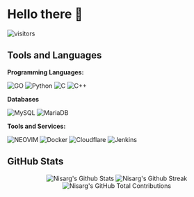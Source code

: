 <!-- Banner -->

# Hello there 👋

![visitors](https://visitor-badge.laobi.icu/badge?page_id=heytt-satra.heytt-satra)

<!-- Coded Intro -->

<div align= "center">

</div>




## Tools and Languages 
    
**Programming Languages:**

![GO](https://img.shields.io/badge/Go-00ADD8?style=for-the-badge&logo=go&logoColor=white)
![Python](https://img.shields.io/badge/Python-3776AB?style=for-the-badge&logo=python&logoColor=white)
![C](https://img.shields.io/badge/C-00599C?style=for-the-badge&logo=c&logoColor=white)
![C++](https://img.shields.io/badge/C%2B%2B-00599C?style=for-the-badge&logo=c%2B%2B&logoColor=white)

**Databases**

![MySQL](https://img.shields.io/badge/mysql-4479A1.svg?style=for-the-badge&logo=mysql&logoColor=white)
![MariaDB](https://img.shields.io/badge/MariaDB-003545?style=for-the-badge&logo=mariadb&logoColor=white)


**Tools and Services:**

![NEOVIM](https://img.shields.io/badge/NeoVim-%2357A143.svg?&style=for-the-badge&logo=neovim&logoColor=white)
![Docker](https://img.shields.io/badge/docker-%230db7ed.svg?style=for-the-badge&logo=docker&logoColor=white)
![Cloudflare](https://img.shields.io/badge/Cloudflare-F38020?style=for-the-badge&logo=Cloudflare&logoColor=white)
![Jenkins](https://img.shields.io/badge/jenkins-%232C5263.svg?style=for-the-badge&logo=jenkins&logoColor=white)



<!-- Stats  -->

 ## GitHub Stats

 <div align="center">
 
 ![Nisarg's Github Stats](https://github-readme-stats.vercel.app/api?username=heytt-satra&show_icons=true&theme=tokyonight&hide_border=true)
 ![Nisarg's Github Streak](https://streak-stats.demolab.com?user=heytt-satra&theme=tokyonight&hide_border=true&card_width=180&hide_total_contributions=true&hide_longest_streak=true)
 ![Nisarg's GitHub Total Contributions](https://github-readme-streak-stats.herokuapp.com?user=heytt-satra&theme=tokyonight&hide_border=true&card_width=180&hide_current_streak=true&hide_longest_streak=true)

 </div>

